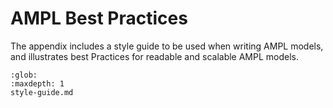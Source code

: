 # AMPL Best Practices

The appendix includes a style guide to be used when writing AMPL models,
and illustrates best Practices for readable and scalable AMPL models.

```{toctree}
:glob:
:maxdepth: 1
style-guide.md
```